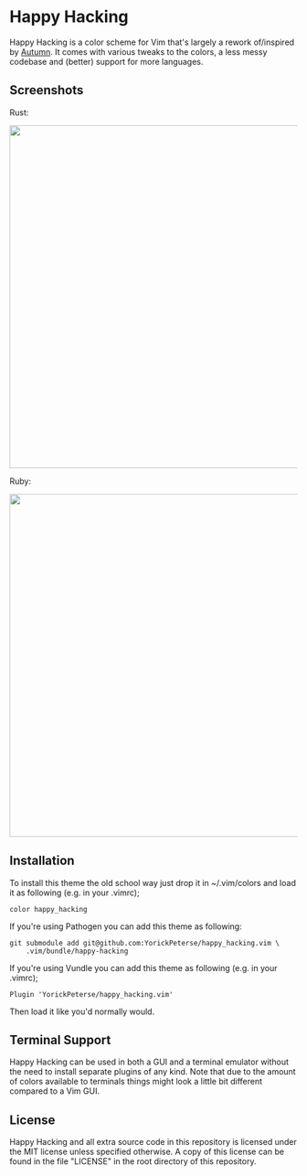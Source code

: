 # Happy Hacking

Happy Hacking is a color scheme for Vim that's largely a rework of/inspired by
[Autumn][autumn]. It comes with various tweaks to the colors, a less messy
codebase and (better) support for more languages.

## Screenshots

Rust:

<img src="screenshots/rust.jpg" width="600">

Ruby:

<img src="screenshots/ruby.jpg" width="600">

## Installation

To install this theme the old school way just drop it in ~/.vim/colors and load
it as following (e.g. in your .vimrc);

    color happy_hacking

If you're using Pathogen you can add this theme as following:

    git submodule add git@github.com:YorickPeterse/happy_hacking.vim \
        .vim/bundle/happy-hacking

If you're using Vundle you can add this theme as following (e.g. in your .vimrc);

    Plugin 'YorickPeterse/happy_hacking.vim'

Then load it like you'd normally would.

## Terminal Support

Happy Hacking can be used in both a GUI and a terminal emulator without the
need to install separate plugins of any kind. Note that due to the amount of
colors available to terminals things might look a little bit different compared
to a Vim GUI.

## License

Happy Hacking and all extra source code in this repository is licensed under
the MIT license unless specified otherwise. A copy of this license can be found
in the file "LICENSE" in the root directory of this repository.

[autumn]: https://github.com/yorickpeterse/autumn.vim
